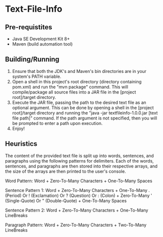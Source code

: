 # Text-File-Info

Pre-requistites
----------------
- Java SE Development Kit 8+
- Maven (build automation tool)

Building/Running
-----------------
1. Ensure that both the JDK's and Maven's bin directories are in your system's PATH variable.
2. Open a shell in this project's root directory (directory containing pom.xml) and run the "mvn package" command. This will compile/package all source files into a JAR file in the [project root]/target directory.
3. Execute the JAR file, passing the path to the desired text file as an optional argument. This can be done by opening a shell in the [project root]/target directory and running the "java -jar textfileinfo-1.0.0.jar [text file path]" command. If the path argument is not specified, then you will be prompted to enter a path upon execution.
4. Enjoy!

Heuristics
-----------
The content of the provided text file is split up into words, sentences, and paragraphs using the following patterns for delimiters. Each of the words, sentences, and paragraphs are then stored into their respective arrays, and the size of the arrays are then printed to the user's console.

Word Pattern: Word + Zero-To-Many Characters + One-To-Many Spaces

Sentence Pattern 1: Word + Zero-To-Many Characters + One-To-Many . (Period) Or ! (Exclamation) Or ? (Question) Or : (Colon) + Zero-To-Many ' (Single-Quote) Or " (Double-Quote) + One-To-Many Spaces

Sentence Pattern 2: Word + Zero-To-Many Characters + One-To-Many LineBreaks

Paragraph Pattern: Word + Zero-To-Many Characters + Two-To-Many LineBreaks
